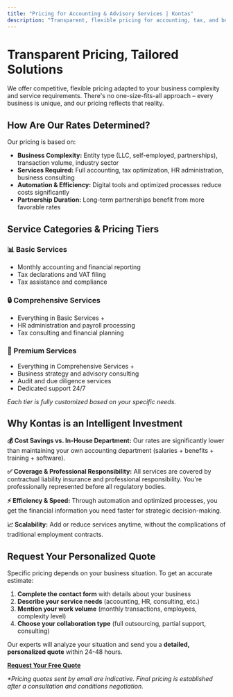 ```yaml
---
title: "Pricing for Accounting & Advisory Services | Kontas"
description: "Transparent, flexible pricing for accounting, tax, and business consulting. Personalized quotes based on your specific needs. Request your free estimate today."
---
```

<!-- Hreflang tags for SEO -->
<!--
<link rel="alternate" href="https://kontas.ro/en/pricing/" hreflang="en-RO" />
<link rel="alternate" href="https://kontas.ro/tarife/" hreflang="ro-RO" />
<link rel="alternate" href="https://kontas.ro/en/pricing/" hreflang="x-default" />
-->

# Transparent Pricing, Tailored Solutions

We offer competitive, flexible pricing adapted to your business complexity and service requirements. There's no one-size-fits-all approach – every business is unique, and our pricing reflects that reality.

## How Are Our Rates Determined?

Our pricing is based on:

- **Business Complexity:** Entity type (LLC, self-employed, partnerships), transaction volume, industry sector
- **Services Required:** Full accounting, tax optimization, HR administration, business consulting
- **Automation & Efficiency:** Digital tools and optimized processes reduce costs significantly
- **Partnership Duration:** Long-term partnerships benefit from more favorable rates

## Service Categories & Pricing Tiers

### 📊 Basic Services
- Monthly accounting and financial reporting
- Tax declarations and VAT filing
- Tax assistance and compliance

### 🔒 Comprehensive Services
- Everything in Basic Services +
- HR administration and payroll processing
- Tax consulting and financial planning

### 🚀 Premium Services
- Everything in Comprehensive Services +
- Business strategy and advisory consulting
- Audit and due diligence services
- Dedicated support 24/7

*Each tier is fully customized based on your specific needs.*

## Why Kontas is an Intelligent Investment

**💰 Cost Savings vs. In-House Department:**
Our rates are significantly lower than maintaining your own accounting department (salaries + benefits + training + software).

**✅ Coverage & Professional Responsibility:**
All services are covered by contractual liability insurance and professional responsibility. You're professionally represented before all regulatory bodies.

**⚡ Efficiency & Speed:**
Through automation and optimized processes, you get the financial information you need faster for strategic decision-making.

**📈 Scalability:**
Add or reduce services anytime, without the complications of traditional employment contracts.

## Request Your Personalized Quote

Specific pricing depends on your business situation. To get an accurate estimate:

1. **Complete the contact form** with details about your business
2. **Describe your service needs** (accounting, HR, consulting, etc.)
3. **Mention your work volume** (monthly transactions, employees, complexity level)
4. **Choose your collaboration type** (full outsourcing, partial support, consulting)

Our experts will analyze your situation and send you a **detailed, personalized quote** within 24-48 hours.

**[Request Your Free Quote](/en/contact/)**

*\*Pricing quotes sent by email are indicative. Final pricing is established after a consultation and conditions negotiation.*
